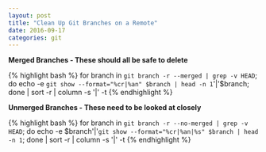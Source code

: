 ```yaml
---
layout: post
title: "Clean Up Git Branches on a Remote"
date: 2016-09-17
categories: git
---
```


**Merged Branches - These should all be safe to delete**

{% highlight bash %}
for branch in `git branch -r --merged | grep -v HEAD`; do echo -e `git show --format="%cr|%an" $branch | head -n 1`'|'$branch; done | sort -r | column -s '|' -t
{% endhighlight %}

**Unmerged Branches - These need to be looked at closely**

{% highlight bash %}
for branch in `git branch -r --no-merged | grep -v HEAD`; do echo -e $branch'|'`git show --format="%cr|%an|%s" $branch | head -n 1`; done | sort -r | column -s '|' -t
{% endhighlight %}

